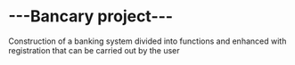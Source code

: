 # ---Bancary project---

 Construction of a banking system divided into functions and enhanced with registration that can be carried out by the user

 